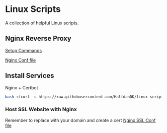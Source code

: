 # Linux Scripts
A collection of helpful Linux scripts.

## Nginx Reverse Proxy
[Setup Commands](/nginx-reverse-proxy-cmds.txt)

[Nginx Conf file](/nginx-reverse-proxy-config.conf)

## Install Services

Nginx + Certbot
```bash
bash <(curl -s https://raw.githubusercontent.com/HalfdanDK/linux-scripts/master/update-and-webserver.sh)
```
### Host SSL Website with Nginx
Remember to replace <domain> with your domain and create a cert
[Nginx SSL Conf file](/nginx-ssl-website-config.conf)
